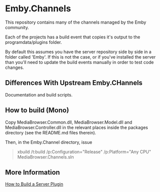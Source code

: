 Emby.Channels
====================

This repository contains many of the channels managed by the Emby community.

Each of the projects has a build event that copies it's output to the programdata/plugins folder. 

By default this assumes you have the server repository side by side in a folder called 'Emby'. If this is not the case, or if you've installed the server than you'll need to update the build events manually in order to test code changes.


## Differences With Upstream Emby.CHannels

Documentation and build scripts.


## How to build (Mono)

Copy MediaBrowser.Common.dll, MediaBrowser.Model.dll and MediaBrowser.Controller.dll in the relevant places inside the packages directory (see the README.md files therein).

Then, in the Emby.Channel directory, issue
> xbuild /t:build /p:Configuration="Release" /p:Platform="Any CPU" MediaBrowser.Channels.sln


## More Information ##

[How to Build a Server Plugin](https://github.com/MediaBrowser/MediaBrowser/wiki/How-to-build-a-Server-Plugin)
